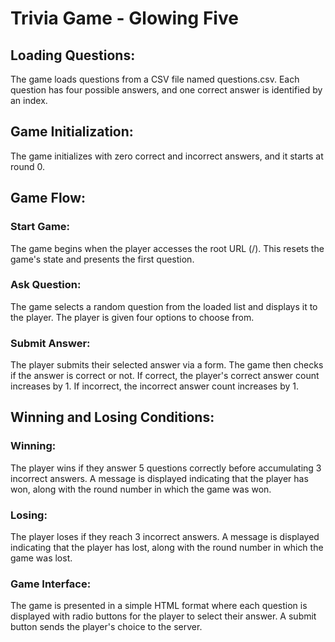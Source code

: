 # Trivia Game - Glowing Five

## Loading Questions:

The game loads questions from a CSV file named questions.csv. Each question has four possible answers, and one correct answer is identified by an index.

## Game Initialization:

The game initializes with zero correct and incorrect answers, and it starts at round 0.

## Game Flow:

### Start Game:
The game begins when the player accesses the root URL (/). This resets the game's state and presents the first question.

### Ask Question:
The game selects a random question from the loaded list and displays it to the player. The player is given four options to choose from.

### Submit Answer:
The player submits their selected answer via a form. The game then checks if the answer is correct or not.
If correct, the player's correct answer count increases by 1.
If incorrect, the incorrect answer count increases by 1.

## Winning and Losing Conditions:

### Winning:
The player wins if they answer 5 questions correctly before accumulating 3 incorrect answers.
A message is displayed indicating that the player has won, along with the round number in which the game was won.

### Losing:
The player loses if they reach 3 incorrect answers.
A message is displayed indicating that the player has lost, along with the round number in which the game was lost.

### Game Interface:

The game is presented in a simple HTML format where each question is displayed with radio buttons for the player to select their answer. A submit button sends the player's choice to the server.
